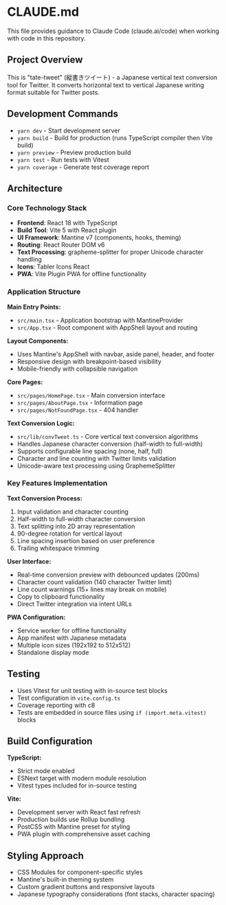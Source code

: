 # CLAUDE.md

This file provides guidance to Claude Code (claude.ai/code) when working with code in this repository.

## Project Overview

This is "tate-tweet" (縦書きツイート) - a Japanese vertical text conversion tool for Twitter. It converts horizontal text to vertical Japanese writing format suitable for Twitter posts.

## Development Commands

- `yarn dev` - Start development server
- `yarn build` - Build for production (runs TypeScript compiler then Vite build)
- `yarn preview` - Preview production build
- `yarn test` - Run tests with Vitest
- `yarn coverage` - Generate test coverage report

## Architecture

### Core Technology Stack
- **Frontend**: React 18 with TypeScript
- **Build Tool**: Vite 5 with React plugin
- **UI Framework**: Mantine v7 (components, hooks, theming)
- **Routing**: React Router DOM v6
- **Text Processing**: grapheme-splitter for proper Unicode character handling
- **Icons**: Tabler Icons React
- **PWA**: Vite Plugin PWA for offline functionality

### Application Structure

**Main Entry Points:**
- `src/main.tsx` - Application bootstrap with MantineProvider
- `src/App.tsx` - Root component with AppShell layout and routing

**Layout Components:**
- Uses Mantine's AppShell with navbar, aside panel, header, and footer
- Responsive design with breakpoint-based visibility
- Mobile-friendly with collapsible navigation

**Core Pages:**
- `src/pages/HomePage.tsx` - Main conversion interface
- `src/pages/AboutPage.tsx` - Information page
- `src/pages/NotFoundPage.tsx` - 404 handler

**Text Conversion Logic:**
- `src/lib/convTweet.ts` - Core vertical text conversion algorithms
- Handles Japanese character conversion (half-width to full-width)
- Supports configurable line spacing (none, half, full)
- Character and line counting with Twitter limits validation
- Unicode-aware text processing using GraphemeSplitter

### Key Features Implementation

**Text Conversion Process:**
1. Input validation and character counting
2. Half-width to full-width character conversion
3. Text splitting into 2D array representation
4. 90-degree rotation for vertical layout
5. Line spacing insertion based on user preference
6. Trailing whitespace trimming

**User Interface:**
- Real-time conversion preview with debounced updates (200ms)
- Character count validation (140 character Twitter limit)
- Line count warnings (15+ lines may break on mobile)
- Copy to clipboard functionality
- Direct Twitter integration via intent URLs

**PWA Configuration:**
- Service worker for offline functionality
- App manifest with Japanese metadata
- Multiple icon sizes (192x192 to 512x512)
- Standalone display mode

## Testing

- Uses Vitest for unit testing with in-source test blocks
- Test configuration in `vite.config.ts`
- Coverage reporting with c8
- Tests are embedded in source files using `if (import.meta.vitest)` blocks

## Build Configuration

**TypeScript:**
- Strict mode enabled
- ESNext target with modern module resolution
- Vitest types included for in-source testing

**Vite:**
- Development server with React fast refresh
- Production builds use Rollup bundling
- PostCSS with Mantine preset for styling
- PWA plugin with comprehensive asset caching

## Styling Approach

- CSS Modules for component-specific styles
- Mantine's built-in theming system
- Custom gradient buttons and responsive layouts
- Japanese typography considerations (font stacks, character spacing)